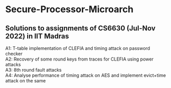 # Secure-Processor-Microarch
## Solutions to assignments of CS6630 (Jul-Nov 2022) in IIT Madras

A1: T-table implementation of CLEFIA and timing attack on password checker  
A2: Recovery of some round keys from traces for CLEFIA using power attacks  
A3: 8th round fault attacks  
A4: Analyse performance of timing attack on AES and implement evict+time attack on the same  
